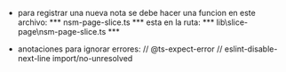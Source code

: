 - para registrar una nueva nota se debe hacer una funcion en este archivo: *** nsm-page-slice.ts ***
    esta en la ruta: *** lib\slice-page\nsm-page-slice.ts ***

- anotaciones para ignorar errores: 
// @ts-expect-error
// eslint-disable-next-line import/no-unresolved    
